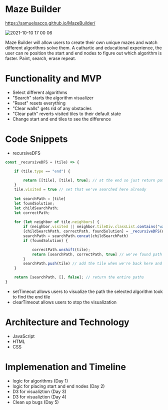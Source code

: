 # Maze Builder
https://samuelsacco.github.io/MazeBuilder/

![2021-10-10 17 00 06](https://user-images.githubusercontent.com/76980320/136849446-548881c3-d921-4fe9-a1d4-788f0f2b065a.gif)

Maze Builder will allow users to create their own unique mazes and watch different algorithms solve them. A cathartic and educational experience, the user can re position the start and end nodes to figure out which algorithm is faster. Paint, search, erase repeat. 

<!-- # Wireframe
<img width="1024" alt="Screen Shot 2021-07-26 at 9 48 21 AM" src="https://user-images.githubusercontent.com/76980320/127000984-8f6bad5d-65b9-4f32-8b74-44e582e984d4.png"> -->

# Functionality and MVP
* Select different algorithms
* "Search" starts the algorithm visualizer
* "Reset" resets everything
* "Clear walls" gets rid of any obstacles
* "Clear path" reverts visited tiles to their default state
* Change start and end tiles to see the difference

# Code Snippets
* recursiveDFS
```js
const _recursiveDFS = (tile) => {

    if (tile.type == "end") {

        return [[tile], [tile], true]; // at the end so just return path to self
    }
    tile.visited = true // set that we've searched here already
    
    let searchPath = [tile]
    let foundSolution;
    let childSearchPath;
    let correctPath;
    
    for (let neighbor of tile.neighbors) {
        if (neighbor.visited || neighbor.tileDiv.classList.contains("wall")) continue;
        [childSearchPath, correctPath, foundSolution] = _recursiveDFS(neighbor) // get path from child
        searchPath = searchPath.concat(childSearchPath)
        if (foundSolution) {

            correctPath.unshift(tile);
            return [searchPath, correctPath, true] // we've found path so just return
        }
        searchPath.push(tile) // add the tile when we're back here and keep searching
    }

    return [searchPath, [], false]; // return the entire paths
}
```

* setTimeout allows users to visualize the path the selected algorithm took to find the end tile
* clearTimeout allows users to stop the visualization

# Architecture and Technology
* JavaScript
* HTML
* CSS

# Implemenation and Timeline
* logic for algorithms (Day 1)
* logic for placing start and end nodes (Day 2)
* D3 for visualiztion (Day 3)
* D3 for visualiztion (Day 4)
* Clean up bugs (Day 5)
